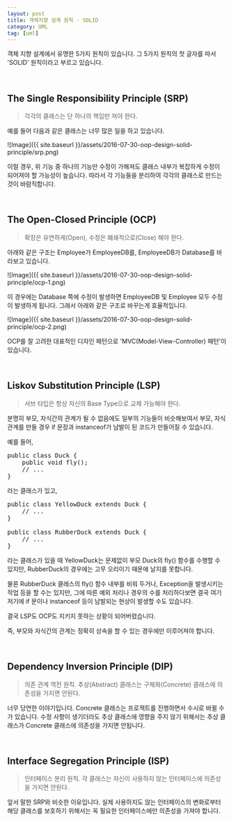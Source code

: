```yaml
---
layout: post
title: 객체지향 설계 원칙 - SOLID
category: UML
tag: [uml]
---
```


객체 지향 설계에서 유명한 5가지 원칙이 있습니다.
그 5가지 원칙의 첫 글자를 따서 'SOLID' 원칙이라고 부르고 있습니다.

<br>

## The Single Responsibility Principle (SRP)

> 각각의 클래스는 단 하나의 책임만 져야 한다.

예를 들어 다음과 같은 클래스는 너무 많은 일을 하고 있습니다.

![Image]({{ site.baseurl }}/assets/2016-07-30-oop-design-solid-principle/srp.png)

이럴 경우, 위 기능 중 하나의 기능만 수정이 가해져도 클래스 내부가 복잡하게 
수정이 되어져야 할 가능성이 높습니다. 따라서 각 기능들을 분리하여 
각각의 클래스로 만드는 것이 바람직합니다. 

<br>

## The Open-Closed Principle (OCP)

> 확장은 유연하게(Open), 수정은 폐쇄적으로(Close) 해야 한다.

아래와 같은 구조는 Employee가 EmployeeDB를, EmployeeDB가 Database를 바라보고 있습니다.

![Image]({{ site.baseurl }}/assets/2016-07-30-oop-design-solid-principle/ocp-1.png)

이 경우에는 Database 쪽에 수정이 발생하면 EmployeeDB 및 Employee 모두 수정이 발생하게 됩니다.
그래서 아래와 같은 구조로 바꾸는게 효율적입니다.

![Image]({{ site.baseurl }}/assets/2016-07-30-oop-design-solid-principle/ocp-2.png)

OCP를 잘 고려한 대표적인 디자인 패턴으로 'MVC(Model-View-Controller) 패턴'이 있습니다. 

<br>


## Liskov Substitution Principle (LSP)

> 서브 타입은 항상 자신의 Base Type으로 교체 가능해야 한다.

분명히 부모, 자식간의 관계가 될 수 없음에도 일부의 기능들이 비슷해보여서 부모, 자식 관계를
만들 경우 if 문장과 instanceof가 남발이 된 코드가 만들어질 수 있습니다.

예를 들어,

<pre class="prettyprint">
public class Duck {
	public void fly();
	// ...
}
</pre>

라는 클래스가 있고, 
<pre class="prettyprint">
public class YellowDuck extends Duck {
	// ...
}

public class RubberDuck extends Duck {
	// ...
}
</pre>

라는 클래스가 있을 때 YellowDuck는 문제없이 부모 Duck의 fly() 함수를 수행할 수 있지만, 
RubberDuck의 경우에는 고무 오리이기 때문에 날지를 못합니다. 

물론 RubberDuck 클래스의 fly() 함수 내부를 비워 두거나, Exception을 발생시키는 작업 등을
할 수는 있지만, 그에 따른 예외 처리나 경우의 수를 처리하다보면 결국 
여기 저기에 if 문이나 instanceof 등이 남발되는 현상이 발생할 수도 있습니다.

결국 LSP도 OCP도 지키지 못하는 상황이 되어버렸습니다.

즉, 부모와 자식간의 관계는 정확히 상속을 할 수 있는 경우에만 이루어져야 합니다.

<br>

## Dependency Inversion Principle (DIP)


> 의존 관계 역전 원칙. 추상(Abstract) 클래스는 구체화(Concrete) 클래스에 의존성을 가지면 안된다.

너무 당연한 이야기입니다. Concrete 클래스는 프로젝트를 진행하면서 수시로 바뀔 수가 있습니다.
수정 사항이 생기더라도 추상 클래스에 영향을 주지 않기 위해서는 추상 클래스가 Concrete 클래스에
의존성을 가지면 안됩니다.

<br>

## Interface Segregation Principle (ISP)

> 인터페이스 분리 원칙. 각 클래스는 자신이 사용하지 않는 인터페이스에 의존성을 가지면 안된다.

앞서 말한 SRP와 비슷한 이유입니다. 
실제 사용하지도 않는 인터페이스의 변화로부터 해당 클래스를 보호하기 위해서는
꼭 필요한 인터페이스에만 의존성을 가져야 합니다.
